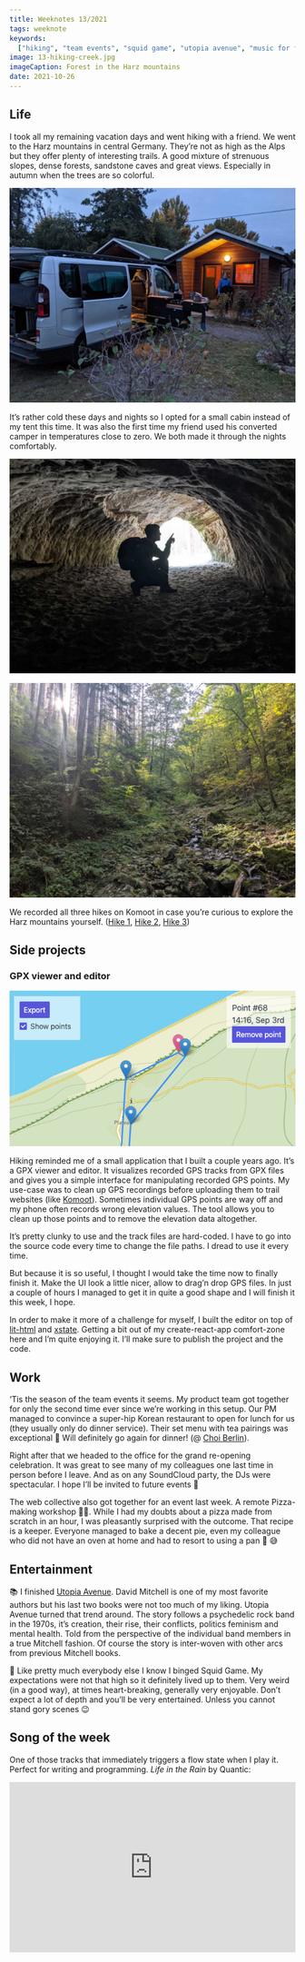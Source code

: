 ```yaml
---
title: Weeknotes 13/2021
tags: weeknote
keywords:
  ["hiking", "team events", "squid game", "utopia avenue", "music for flow"]
image: 13-hiking-creek.jpg
imageCaption: Forest in the Harz mountains
date: 2021-10-26
---
```


## Life

I took all my remaining vacation days and went hiking with a friend. We went to the Harz mountains in central Germany. They’re not as high as the Alps but they offer plenty of interesting trails. A good mixture of strenuous slopes, dense forests, sandstone caves and great views. Especially in autumn when the trees are so colorful.

![The cabin and the camper van](./13-cabin-camper.jpg)

It’s rather cold these days and nights so I opted for a small cabin instead of my tent this time. It was also the first time my friend used his converted camper in temperatures close to zero. We both made it through the nights comfortably.

![Exploring the caves](./13-hiking-caves.jpg)

![The Harz mountains](./13-hiking.jpg)

We recorded all three hikes on Komoot in case you’re curious to explore the Harz mountains yourself. ([Hike 1](https://www.komoot.com/tour/527402427), [Hike 2](https://www.komoot.com/tour/529188835), [Hike 3](https://www.komoot.com/tour/530287315))

## Side projects

### GPX viewer and editor

![Rewrite of my GPX viewer/editor](./13-gpx-editor.png)

Hiking reminded me of a small application that I built a couple years ago. It’s a GPX viewer and editor. It visualizes recorded GPS tracks from GPX files and gives you a simple interface for manipulating recorded GPS points. My use-case was to clean up GPS recordings before uploading them to trail websites (like [Komoot](https://komoot.com)). Sometimes individual GPS points are way off and my phone often records wrong elevation values. The tool allows you to clean up those points and to remove the elevation data altogether.

It’s pretty clunky to use and the track files are hard-coded. I have to go into the source code every time to change the file paths. I dread to use it every time.

But because it is so useful, I thought I would take the time now to finally finish it. Make the UI look a little nicer, allow to drag’n drop GPS files. In just a couple of hours I managed to get it in quite a good shape and I will finish it this week, I hope.

In order to make it more of a challenge for myself, I built the editor on top of [lit-html](https://lit-html.polymer-project.org/guide) and [xstate](https://xstate.js.org/docs/). Getting a bit out of my create-react-app comfort-zone here and I’m quite enjoying it. I’ll make sure to publish the project and the code.

## Work

‘Tis the season of the team events it seems. My product team got together for only the second time ever since we’re working in this setup. Our PM managed to convince a super-hip Korean restaurant to open for lunch for us (they usually only do dinner service). Their set menu with tea pairings was exceptional 🥰 Will definitely go again for dinner! (@ [Choi Berlin](https://choiberlin.de/)).

Right after that we headed to the office for the grand re-opening celebration. It was great to see many of my colleagues one last time in person before I leave. And as on any SoundCloud party, the DJs were spectacular. I hope I’ll be invited to future events 🥳

The web collective also got together for an event last week. A remote Pizza-making workshop 🍕😍. While I had my doubts about a pizza made from scratch in an hour, I was pleasantly surprised with the outcome. That recipe is a keeper. Everyone managed to bake a decent pie, even my colleague who did not have an oven at home and had to resort to using a pan 🥘 😅

## Entertainment

📚 I finished [Utopia Avenue](https://www.goodreads.com/book/show/52597312-utopia-avenue). David Mitchell is one of my most favorite authors but his last two books were not too much of my liking. Utopia Avenue turned that trend around. The story follows a psychedelic rock band in the 1970s, it’s creation, their rise, their conflicts, politics feminism and mental health. Told from the perspective of the individual band members in a true Mitchell fashion. Of course the story is inter-woven with other arcs from previous Mitchell books.

🍿 Like pretty much everybody else I know I binged Squid Game. My expectations were not that high so it definitely lived up to them. Very weird (in a good way), at times heart-breaking, generally very enjoyable. Don’t expect a lot of depth and you’ll be very entertained. Unless you cannot stand gory scenes 😉

## Song of the week

One of those tracks that immediately triggers a flow state when I play it. Perfect for writing and programming. _Life in the Rain_ by Quantic:

<iframe width="100%" height="300" title="Embedded song from SoundCloud" scrolling="no" frameborder="no" src="https://w.soundcloud.com/player/?url=https%3A//api.soundcloud.com/tracks/279901774&color=%23ff5500&auto_play=false&hide_related=false&show_comments=true&show_user=true&show_reposts=false&show_teaser=true&visual=true" loading="lazy"></iframe>
